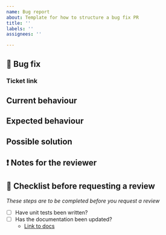 ```yaml
---
name: Bug report
about: Template for how to structure a bug fix PR
title: ''
labels: ''
assignees: ''

---
```


## :bug: Bug fix
<!-- Briefly describe your changes/important notes related to the changes here -->

### Ticket link
<!-- # Link to Jira issue goes here -->

## Current behaviour
<!-- Describe how the system is behaving now -->

## Expected behaviour
<!-- Describe how the system is expected to behave -->

## Possible solution
<!-- Describe your solution to fix the problem -->

## :exclamation: Notes for the reviewer
<!-- 
* Describe how your changes can be tested by the reviewer
* Give needed guidance if there are specific configurations that needs to be in place to run the application (only if not already stated in README and too general to be added to it)
* Ask any open questions you would like answers to -- follow up with the answer or an [RFC](link.com) if necessary.
-->

<!-- 
### :test_tube: Tests steps
* Open website on `xx.com`
* Log in as ..
* Navigate to ..
* _continue with necessary steps_ 
-->

<!-- 
### :eyes: Preview
_Use this to show the expected outcome when running the application if your work includes UI changes._

#### Old
_paste image here_

#### New
_paste image here_
-->

## :checkered_flag: Checklist before requesting a review
_These steps are to be completed before you request a review_

- [ ] Have unit tests been written?
- [ ] Has the documentation been updated?
  - [Link to docs](please-add-link.com)

<!-- Extra checklist steps when adding new entity in Calypso
- [ ] Have tracking permissions been added to relevant tables?
  - [Link to PR in atlas-db](please-add-link.com)
- [ ] Have new CloudWatch metrics been added?
  - [Link to PR in terraform-land](please-add-link.com)
-->
